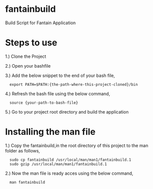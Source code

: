 fantainbuild
============

Build Script for Fantain Application


Steps to use
============

1.) Clone the Project 

2.) Open your bashfile 

3.) Add the below snippet to the end of your bash file,

      export PATH=$PATH:{the-path-where-this-project-cloned}/bin

4.) Refresh the bash file using the below command,

      source {your-path-to-bash-file}
      
5.) Go to your project root directory and build the application


Installing the man file
=======================

1.) Copy the fantainbuild,in the root directory of this project to the man folder as follows,

      sudo cp fantainbuild /usr/local/man/man1/fantainbuild.1
      sudo gzip /usr/local/man/man1/fantainbuild.1
      
2.) Now the man file is ready acces using the below command, 

      man fantainbuild
